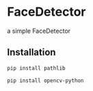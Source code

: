 # FaceDetector
a simple FaceDetector

## Installation

```bash
pip install pathlib
```
```bash
pip install opencv-python
```
